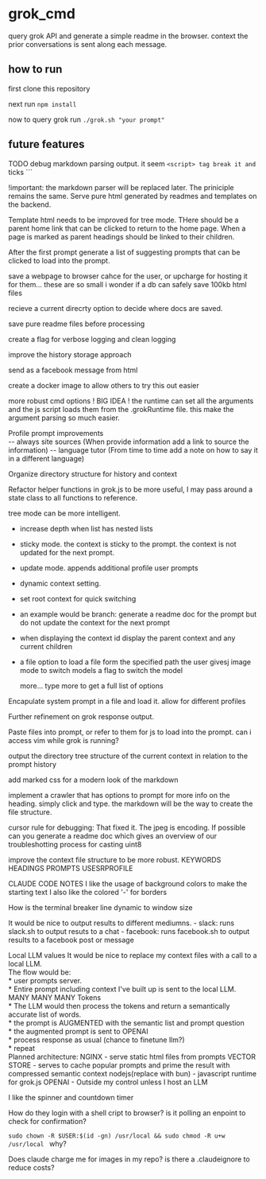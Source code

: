 # grok_cmd
query grok API and generate a simple readme in the browser. context the prior conversations is sent along each message.


## how to run
first clone this repository 

next run ```npm install```

now to query grok run ```./grok.sh "your prompt" ```



## future features

TODO debug markdown parsing output. it seem ```<script> tag break it and ``` ticks ```

!important: the markdown parser will be replaced later. The priniciple remains the same. Serve pure html generated by readmes and templates on the backend.

  Template html needs to be improved for tree mode.  THere should be a parent home link that can be clicked to return to the home page.
     When a page is marked as parent headings should be linked to their children.

  After the first prompt generate a list of suggesting prompts that can be clicked to load into the prompt.

  save a webpage to browser cahce for the user, or upcharge for hosting it for them... these are so small i wonder if a db can safely save 100kb html files  

  recieve a current direcrty option to decide where docs are saved.

  save pure readme files before processing

  create a flag for verbose logging and clean logging

  improve the history storage approach

  send as a facebook message from html
  

  create a docker image to allow others to try this out easier
 
  more robust cmd options
  ! BIG IDEA ! the runtime can set all the arguments and the js script loads them from the .grokRuntime file. this make the argument parsing so much easier.

  Profile prompt improvements  
      -- always site sources  (When provide information add a link to source the information)
      -- language tutor (From time to time add a note on how to say it in a different language)

  Organize  directory structure for history and context

  Refactor helper functions in grok.js to be more useful, I may pass around a state class to all functions to reference.

tree mode can be more intelligent.  
   * increase depth when list has nested lists
   * sticky mode.  the context is sticky to the prompt.  the context is not updated for the next prompt.
    
  * update mode.  appends additional profile user prompts
  * dynamic context setting.
  * set root context for quick switching
  * an example would be branch: generate a readme doc for the prompt but do not update the context for the next prompt

  * when displaying the context id display the parent context and any current children

  * a file option to load a file form the specified path the user givesj
    image mode to switch models
    a flag to switch the model

    more... type more to get a full list of options

  
  Encapulate system prompt in a file and load it.
     allow for different profiles

  Further refinement on grok response output.

  Paste files into prompt, or refer to them for js to load into the prompt. can i access vim while grok is running?

  output the directory tree structure of the current context in relation to the prompt history

  add marked css for a modern look of the markdown

  implement a crawler that has options to prompt for more info on the heading. simply click and type. the markdown will be the way to create the file structure.

  cursor rule for debugging: That fixed it.  The jpeg is encoding. If possible can you generate a readme doc which gives an overview of our troubleshotting process for casting uint8

  improve the context file structure to be more robust. KEYWORDS HEADINGS PROMPTS USESRPROFILE 


  CLAUDE CODE NOTES
  I like the usage of background colors to make the starting text
  I also like the colored '-' for borders

  How is the terminal breaker line dynamic to window size

  It would be nice to output results to different mediumns.
      - slack: runs slack.sh to output resuts to a chat
      - facebook: runs facebook.sh to output results to a facebook post or message

Local LLM values
    It would be nice to replace my context files with a call to a local LLM.  
      The flow would be:     
       * user prompts server.  
       * Entire prompt including context I've built up is sent to the local LLM.  MANY MANY MANY Tokens  
       * The LLM would then process the tokens and return a semantically accurate list of words.  
       * the prompt is AUGMENTED with the semantic list and prompt question  
       * the augmented prompt is sent to OPENAI  
       * process response as usual (chance to finetune llm?)  
       * repeat  
Planned architecture:
   NGINX - serve static html files from prompts
   VECTOR STORE - serves to cache popular prompts and prime the result with compressed semantic context
   nodejs(replace with bun) - javascript runtime for grok.js
   OPENAI - Outside my control unless I host an LLM


I like the spinner and countdown timer

  How do they login with a shell cript to browser? is it polling an enpoint to check for confirmation?

 ```sudo chown -R $USER:$(id -gn) /usr/local && sudo chmod -R u+w /usr/local ``` why?

 Does claude charge me for images in my repo? is there a .claudeignore to reduce costs?
 
